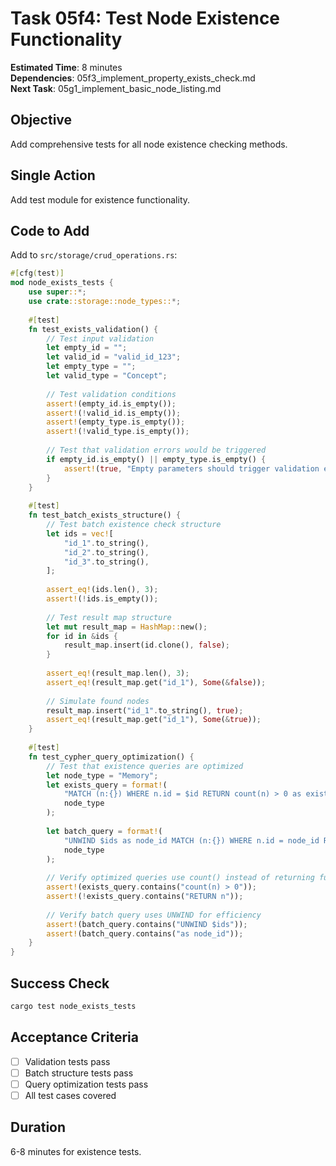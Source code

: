 # Task 05f4: Test Node Existence Functionality

**Estimated Time**: 8 minutes  
**Dependencies**: 05f3_implement_property_exists_check.md  
**Next Task**: 05g1_implement_basic_node_listing.md  

## Objective
Add comprehensive tests for all node existence checking methods.

## Single Action
Add test module for existence functionality.

## Code to Add
Add to `src/storage/crud_operations.rs`:
```rust
#[cfg(test)]
mod node_exists_tests {
    use super::*;
    use crate::storage::node_types::*;
    
    #[test]
    fn test_exists_validation() {
        // Test input validation
        let empty_id = "";
        let valid_id = "valid_id_123";
        let empty_type = "";
        let valid_type = "Concept";
        
        // Test validation conditions
        assert!(empty_id.is_empty());
        assert!(!valid_id.is_empty());
        assert!(empty_type.is_empty());
        assert!(!valid_type.is_empty());
        
        // Test that validation errors would be triggered
        if empty_id.is_empty() || empty_type.is_empty() {
            assert!(true, "Empty parameters should trigger validation error");
        }
    }
    
    #[test]
    fn test_batch_exists_structure() {
        // Test batch existence check structure
        let ids = vec![
            "id_1".to_string(),
            "id_2".to_string(),
            "id_3".to_string(),
        ];
        
        assert_eq!(ids.len(), 3);
        assert!(!ids.is_empty());
        
        // Test result map structure
        let mut result_map = HashMap::new();
        for id in &ids {
            result_map.insert(id.clone(), false);
        }
        
        assert_eq!(result_map.len(), 3);
        assert_eq!(result_map.get("id_1"), Some(&false));
        
        // Simulate found nodes
        result_map.insert("id_1".to_string(), true);
        assert_eq!(result_map.get("id_1"), Some(&true));
    }
    
    #[test]
    fn test_cypher_query_optimization() {
        // Test that existence queries are optimized
        let node_type = "Memory";
        let exists_query = format!(
            "MATCH (n:{}) WHERE n.id = $id RETURN count(n) > 0 as exists",
            node_type
        );
        
        let batch_query = format!(
            "UNWIND $ids as node_id MATCH (n:{}) WHERE n.id = node_id RETURN n.id as found_id",
            node_type
        );
        
        // Verify optimized queries use count() instead of returning full nodes
        assert!(exists_query.contains("count(n) > 0"));
        assert!(!exists_query.contains("RETURN n"));
        
        // Verify batch query uses UNWIND for efficiency
        assert!(batch_query.contains("UNWIND $ids"));
        assert!(batch_query.contains("as node_id"));
    }
}
```

## Success Check
```bash
cargo test node_exists_tests
```

## Acceptance Criteria
- [ ] Validation tests pass
- [ ] Batch structure tests pass
- [ ] Query optimization tests pass
- [ ] All test cases covered

## Duration
6-8 minutes for existence tests.